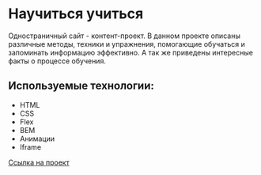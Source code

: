 # Научиться учиться
Одностраничный сайт - контент-проект. В данном проекте описаны различные методы, техники и упражнения, помогающие обучаться и запоминать информацию эффективно. А так же приведены интересные факты о процессе обучения.
## **Используемые технологии:**
* HTML
* CSS
* Flex
* BEM
* Анимации
* Iframe

[Ссылка на проект](https://oksana-bykova.github.io/how-to-learn/)
